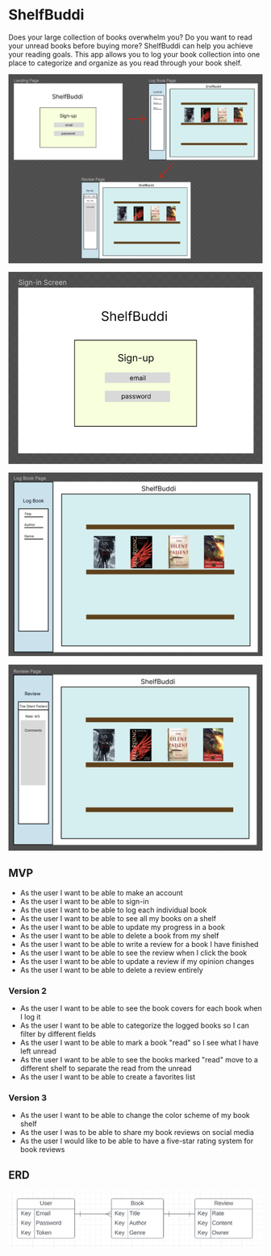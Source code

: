 # ShelfBuddi
Does your large collection of books overwhelm you? Do you want to read your unread books before buying more? ShelfBuddi can help you achieve your reading goals. This app allows you to log your book collection into one place to categorize and organize as you read through your book shelf.

!["Layout"](Images/Layout.png)

!["Sign-in"](Images/Sign-in.png)

!["Log Book"](Images/Log-Book.png)

!["Review Book"](Images/Review-Book.png)

## MVP
* As the user I want to be able to make an account
* As the user I want to be able to sign-in
* As the user I want to be able to log each individual book
* As the user I want to be able to see all my books on a shelf
* As the user I want to be able to update my progress in a book
* As the user I want to be able to delete a book from my shelf
* As the user I want to be able to write a review for a book I have finished
* As the user I want to be able to see the review when I click the book
* As the user I want to be able to update a review if my opinion changes
* As the user I want to be able to delete a review entirely

### Version 2
* As the user I want to be able to see the book covers for each book when I log it
* As the user I want to be able to categorize the logged books so I can filter by different fields
* As the user I want to be able to mark a book "read" so I see what I have left unread
* As the user I want to be able to see the books marked "read" move to a different shelf to separate the read from the unread
* As the user I want to be able to create a favorites list

### Version 3
* As the user I want to be able to change the color scheme of my book shelf
* As the user I was to be able to share my book reviews on social media
* As the user I would like to be able to have a five-star rating system for book reviews

## ERD

!["ERD"](Images/ERD.png)